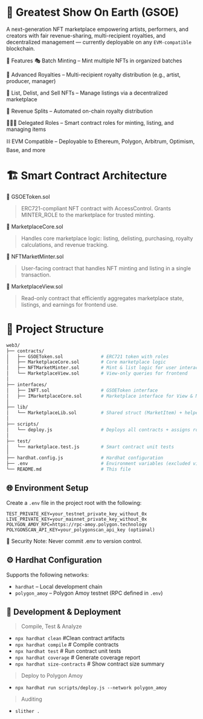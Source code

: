 # 🎪 Greatest Show On Earth (GSOE)
A next-generation NFT marketplace empowering artists, performers, and creators with fair revenue-sharing, multi-recipient royalties, and decentralized management — currently deployable on any `EVM-compatible` blockchain.

🚀 Features
🎭 Batch Minting – Mint multiple NFTs in organized batches

💸 Advanced Royalties – Multi-recipient royalty distribution (e.g., artist, producer, manager)

🛒 List, Delist, and Sell NFTs – Manage listings via a decentralized marketplace

🧾 Revenue Splits – Automated on-chain royalty distribution

🧑‍🤝‍🧑 Delegated Roles – Smart contract roles for minting, listing, and managing items

⛓️ EVM Compatible – Deployable to Ethereum, Polygon, Arbitrum, Optimism, Base, and more

# 🏗️ Smart Contract Architecture

🔹 GSOEToken.sol
> ERC721-compliant NFT contract with AccessControl. Grants MINTER_ROLE to the marketplace for trusted minting.

🔹 MarketplaceCore.sol
> Handles core marketplace logic: listing, delisting, purchasing, royalty calculations, and revenue tracking.

🔹 NFTMarketMinter.sol
> User-facing contract that handles NFT minting and listing in a single transaction.

🔹 MarketplaceView.sol
> Read-only contract that efficiently aggregates marketplace state, listings, and earnings for frontend use.

# 📁 Project Structure
```bash
web3/
├── contracts/
│   ├── GSOEToken.sol              # ERC721 token with roles
│   ├── MarketplaceCore.sol        # Core marketplace logic
│   ├── NFTMarketMinter.sol        # Mint & list logic for user interaction
│   └── MarketplaceView.sol        # View-only queries for frontend
│
├── interfaces/
│   ├── INFT.sol                   # GSOEToken interface
│   ├── IMarketplaceCore.sol       # Marketplace interface for View & Minter
│
├── lib/
│   └── MarketplaceLib.sol         # Shared struct (MarketItem) + helper functions
│
├── scripts/
│   └── deploy.js                  # Deploys all contracts + assigns roles
│
├── test/
│   └── marketplace.test.js        # Smart contract unit tests
│
├── hardhat.config.js              # Hardhat configuration
├── .env                           # Environment variables (excluded via .gitignore)
└── README.md                      # This file

```
## 🌐 Environment Setup

Create a `.env` file in the project root with the following:

```env
TEST_PRIVATE_KEY=your_testnet_private_key_without_0x
LIVE_PRIVATE_KEY=your_mainnet_private_key_without_0x
POLYGON_AMOY_RPC=https://rpc-amoy.polygon.technology
POLYGONSCAN_API_KEY=your_polygonscan_api_key (optional)
```
🔐 Security Note: Never commit .env to version control.

## ⚙️ Hardhat Configuration

Supports the following networks:

- `hardhat` – Local development chain
- `polygon_amoy` – Polygon Amoy testnet (RPC defined in `.env`)


## 🧪 Development & Deployment
> Compile, Test & Analyze
- `npx hardhat clean`            #Clean contract artifacts
- `npx hardhat compile`          # Compile contracts
- `npx hardhat test`              # Run contract unit tests
- `npx hardhat coverage`         # Generate coverage report
- `npx hardhat size-contracts`    # Show contract size summary


> Deploy to Polygon Amoy
- `npx hardhat run scripts/deploy.js --network polygon_amoy`

> Auditing
- `slither .`